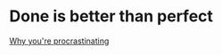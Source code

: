 # Done is better than perfect

[Why you're procrastinating](https://www.youtube.com/watch?v=caOe9ajgZec)

